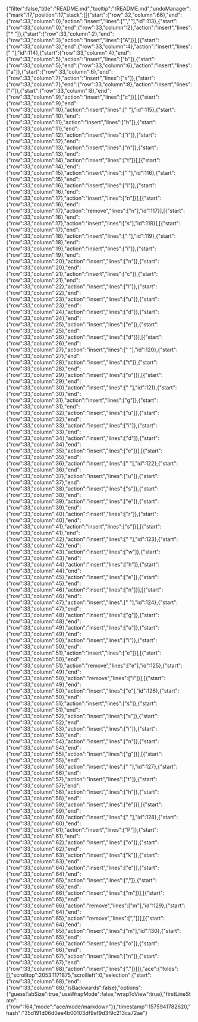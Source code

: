 {"filter":false,"title":"README.md","tooltip":"/README.md","undoManager":{"mark":17,"position":17,"stack":[[{"start":{"row":32,"column":66},"end":{"row":33,"column":0},"action":"insert","lines":["",""],"id":113},{"start":{"row":33,"column":0},"end":{"row":33,"column":2},"action":"insert","lines":["* "]},{"start":{"row":33,"column":2},"end":{"row":33,"column":3},"action":"insert","lines":["A"]}],[{"start":{"row":33,"column":3},"end":{"row":33,"column":4},"action":"insert","lines":[" "],"id":114},{"start":{"row":33,"column":4},"end":{"row":33,"column":5},"action":"insert","lines":["b"]},{"start":{"row":33,"column":5},"end":{"row":33,"column":6},"action":"insert","lines":["a"]},{"start":{"row":33,"column":6},"end":{"row":33,"column":7},"action":"insert","lines":["s"]},{"start":{"row":33,"column":7},"end":{"row":33,"column":8},"action":"insert","lines":["i"]},{"start":{"row":33,"column":8},"end":{"row":33,"column":9},"action":"insert","lines":["c"]}],[{"start":{"row":33,"column":9},"end":{"row":33,"column":10},"action":"insert","lines":[" "],"id":115},{"start":{"row":33,"column":10},"end":{"row":33,"column":11},"action":"insert","lines":["h"]},{"start":{"row":33,"column":11},"end":{"row":33,"column":12},"action":"insert","lines":["i"]},{"start":{"row":33,"column":12},"end":{"row":33,"column":13},"action":"insert","lines":["n"]},{"start":{"row":33,"column":13},"end":{"row":33,"column":14},"action":"insert","lines":["t"]}],[{"start":{"row":33,"column":14},"end":{"row":33,"column":15},"action":"insert","lines":[" "],"id":116},{"start":{"row":33,"column":15},"end":{"row":33,"column":16},"action":"insert","lines":["i"]},{"start":{"row":33,"column":16},"end":{"row":33,"column":17},"action":"insert","lines":["n"]}],[{"start":{"row":33,"column":16},"end":{"row":33,"column":17},"action":"remove","lines":["n"],"id":117}],[{"start":{"row":33,"column":16},"end":{"row":33,"column":17},"action":"insert","lines":["s"],"id":118}],[{"start":{"row":33,"column":17},"end":{"row":33,"column":18},"action":"insert","lines":[" "],"id":119},{"start":{"row":33,"column":18},"end":{"row":33,"column":19},"action":"insert","lines":["i"]},{"start":{"row":33,"column":19},"end":{"row":33,"column":20},"action":"insert","lines":["n"]},{"start":{"row":33,"column":20},"end":{"row":33,"column":21},"action":"insert","lines":["c"]},{"start":{"row":33,"column":21},"end":{"row":33,"column":22},"action":"insert","lines":["l"]},{"start":{"row":33,"column":22},"end":{"row":33,"column":23},"action":"insert","lines":["u"]},{"start":{"row":33,"column":23},"end":{"row":33,"column":24},"action":"insert","lines":["d"]},{"start":{"row":33,"column":24},"end":{"row":33,"column":25},"action":"insert","lines":["e"]},{"start":{"row":33,"column":25},"end":{"row":33,"column":26},"action":"insert","lines":["d"]}],[{"start":{"row":33,"column":26},"end":{"row":33,"column":27},"action":"insert","lines":[" "],"id":120},{"start":{"row":33,"column":27},"end":{"row":33,"column":28},"action":"insert","lines":["t"]},{"start":{"row":33,"column":28},"end":{"row":33,"column":29},"action":"insert","lines":["o"]}],[{"start":{"row":33,"column":29},"end":{"row":33,"column":30},"action":"insert","lines":[" "],"id":121},{"start":{"row":33,"column":30},"end":{"row":33,"column":31},"action":"insert","lines":["g"]},{"start":{"row":33,"column":31},"end":{"row":33,"column":32},"action":"insert","lines":["u"]},{"start":{"row":33,"column":32},"end":{"row":33,"column":33},"action":"insert","lines":["i"]},{"start":{"row":33,"column":33},"end":{"row":33,"column":34},"action":"insert","lines":["d"]},{"start":{"row":33,"column":34},"end":{"row":33,"column":35},"action":"insert","lines":["e"]}],[{"start":{"row":33,"column":35},"end":{"row":33,"column":36},"action":"insert","lines":[" "],"id":122},{"start":{"row":33,"column":36},"end":{"row":33,"column":37},"action":"insert","lines":["u"]},{"start":{"row":33,"column":37},"end":{"row":33,"column":38},"action":"insert","lines":["s"]},{"start":{"row":33,"column":38},"end":{"row":33,"column":39},"action":"insert","lines":["e"]},{"start":{"row":33,"column":39},"end":{"row":33,"column":40},"action":"insert","lines":["r"]},{"start":{"row":33,"column":40},"end":{"row":33,"column":41},"action":"insert","lines":["s"]}],[{"start":{"row":33,"column":41},"end":{"row":33,"column":42},"action":"insert","lines":[" "],"id":123},{"start":{"row":33,"column":42},"end":{"row":33,"column":43},"action":"insert","lines":["w"]},{"start":{"row":33,"column":43},"end":{"row":33,"column":44},"action":"insert","lines":["h"]},{"start":{"row":33,"column":44},"end":{"row":33,"column":45},"action":"insert","lines":["e"]},{"start":{"row":33,"column":45},"end":{"row":33,"column":46},"action":"insert","lines":["n"]}],[{"start":{"row":33,"column":46},"end":{"row":33,"column":47},"action":"insert","lines":[" "],"id":124},{"start":{"row":33,"column":47},"end":{"row":33,"column":48},"action":"insert","lines":["g"]},{"start":{"row":33,"column":48},"end":{"row":33,"column":49},"action":"insert","lines":["u"]},{"start":{"row":33,"column":49},"end":{"row":33,"column":50},"action":"insert","lines":["i"]},{"start":{"row":33,"column":50},"end":{"row":33,"column":51},"action":"insert","lines":["e"]}],[{"start":{"row":33,"column":50},"end":{"row":33,"column":51},"action":"remove","lines":["e"],"id":125},{"start":{"row":33,"column":49},"end":{"row":33,"column":50},"action":"remove","lines":["i"]}],[{"start":{"row":33,"column":49},"end":{"row":33,"column":50},"action":"insert","lines":["e"],"id":126},{"start":{"row":33,"column":50},"end":{"row":33,"column":51},"action":"insert","lines":["s"]},{"start":{"row":33,"column":51},"end":{"row":33,"column":52},"action":"insert","lines":["s"]},{"start":{"row":33,"column":52},"end":{"row":33,"column":53},"action":"insert","lines":["i"]},{"start":{"row":33,"column":53},"end":{"row":33,"column":54},"action":"insert","lines":["n"]},{"start":{"row":33,"column":54},"end":{"row":33,"column":55},"action":"insert","lines":["g"]}],[{"start":{"row":33,"column":55},"end":{"row":33,"column":56},"action":"insert","lines":[" "],"id":127},{"start":{"row":33,"column":56},"end":{"row":33,"column":57},"action":"insert","lines":["t"]},{"start":{"row":33,"column":57},"end":{"row":33,"column":58},"action":"insert","lines":["h"]},{"start":{"row":33,"column":58},"end":{"row":33,"column":59},"action":"insert","lines":["e"]}],[{"start":{"row":33,"column":59},"end":{"row":33,"column":60},"action":"insert","lines":[" "],"id":128},{"start":{"row":33,"column":60},"end":{"row":33,"column":61},"action":"insert","lines":["P"]},{"start":{"row":33,"column":61},"end":{"row":33,"column":62},"action":"insert","lines":["o"]},{"start":{"row":33,"column":62},"end":{"row":33,"column":63},"action":"insert","lines":["k"]},{"start":{"row":33,"column":63},"end":{"row":33,"column":64},"action":"insert","lines":["e"]},{"start":{"row":33,"column":64},"end":{"row":33,"column":65},"action":"insert","lines":[","]},{"start":{"row":33,"column":65},"end":{"row":33,"column":66},"action":"insert","lines":["m"]}],[{"start":{"row":33,"column":65},"end":{"row":33,"column":66},"action":"remove","lines":["m"],"id":129},{"start":{"row":33,"column":64},"end":{"row":33,"column":65},"action":"remove","lines":[","]}],[{"start":{"row":33,"column":64},"end":{"row":33,"column":65},"action":"insert","lines":["m"],"id":130},{"start":{"row":33,"column":65},"end":{"row":33,"column":66},"action":"insert","lines":["o"]},{"start":{"row":33,"column":66},"end":{"row":33,"column":67},"action":"insert","lines":["n"]},{"start":{"row":33,"column":67},"end":{"row":33,"column":68},"action":"insert","lines":["."]}]]},"ace":{"folds":[],"scrolltop":2053.1171875,"scrollleft":0,"selection":{"start":{"row":33,"column":68},"end":{"row":33,"column":68},"isBackwards":false},"options":{"guessTabSize":true,"useWrapMode":false,"wrapToView":true},"firstLineState":{"row":164,"mode":"ace/mode/markdown"}},"timestamp":1575941782620,"hash":"35d191d06d0ee4b00103df9ef9d3f9c213ca72ae"}